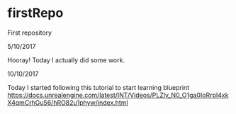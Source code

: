 # firstRepo
First repository

5/10/2017

Hooray! Today I actually did some work.

10/10/2017

Today I started following this tutorial to start learning blueprint
https://docs.unrealengine.com/latest/INT/Videos/PLZlv_N0_O1ga0IoRrpI4xkX4qmCrhGu56/hRO82u1phyw/index.html
